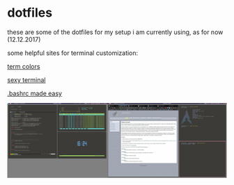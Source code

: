 # dotfiles
these are some of the dotfiles for my setup i am currently using, as for now (12.12.2017)

some helpful sites for terminal customization:

[term colors](http://stayradiated.github.io/termcolors-web/)

[sexy terminal](http://terminal.sexy/)

[.bashrc made easy](http://bashrcgenerator.com/)

![Alt Tag](https://github.com/wersin/dotfiles/blob/master/scrot.png "screenshot 12.12.2017")
